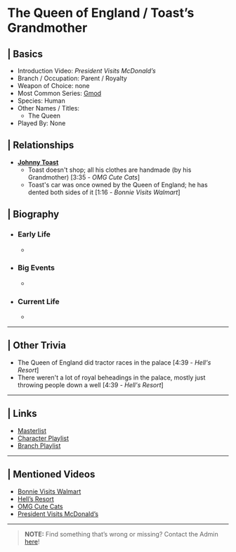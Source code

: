 # The Queen of England / Toast’s Grandmother


## | Basics  
- Introduction Video: *President Visits McDonald’s*  
- Branch / Occupation: Parent / Royalty
- Weapon of Choice: none  
- Most Common Series: [Gmod](6.Series/Gmod.html)  
- Species: Human  
- Other Names / Titles:   
  - The Queen  
- Played By: None  


## | Relationships  
- [**Johnny Toast**](5.Characters/Johnny_Toast.html)  
  - Toast doesn't shop; all his clothes are handmade \(by his Grandmother) \[3:35 - *OMG Cute Cats*]
  - Toast's car was once owned by the Queen of England; he has dented both sides of it \[1:16 - *Bonnie Visits Walmart*]


## | Biography  
- ### Early Life  
  -   
- ### Big Events  
  -   
- ### Current Life  
  -   

----

## | Other Trivia  
- The Queen of England did tractor races in the palace \[4:39 - *Hell's Resort*]
- There weren't a lot of royal beheadings in the palace, mostly just throwing people down a well \[4:39 - *Hell's Resort*]

----

## | Links  
- [Masterlist]()  
- [Character Playlist]()  
- [Branch Playlist]()  

----

## | Mentioned Videos
- [Bonnie Visits Walmart](https://youtu.be/CDd5-Sow97g)
- [Hell’s Resort](https://youtu.be/mqVWhWEK2AQ)
- [OMG Cute Cats](https://youtu.be/Rf-fAoo64Lc)
- [President Visits McDonald’s](https://youtu.be/SuFQcxceQJI)

----

> **NOTE:** Find something that’s wrong or missing? Contact the Admin [here](../chapter_2.html)!